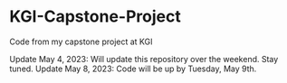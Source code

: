 # KGI-Capstone-Project
Code from my capstone project at KGI

Update May 4, 2023: Will update this repository over the weekend. Stay tuned.
Update May 8, 2023: Code will be up by Tuesday, May 9th.
